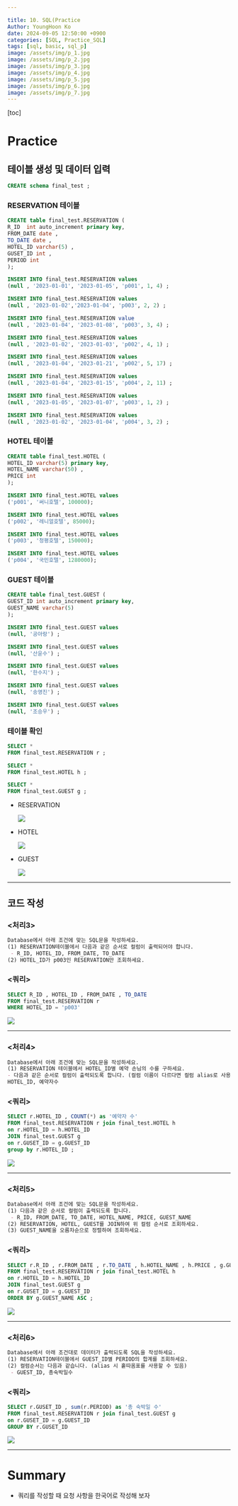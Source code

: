 ```yaml
---

title: 10. SQL(Practice
Author: YoungHoon Ko
date: 2024-09-05 12:50:00 +0900
categories: [SQL, Practice_SQL]
tags: [sql, basic, sql_p]
image: /assets/img/p_1.jpg
image: /assets/img/p_2.jpg
image: /assets/img/p_3.jpg
image: /assets/img/p_4.jpg
image: /assets/img/p_5.jpg
image: /assets/img/p_6.jpg
image: /assets/img/p_7.jpg
---
```

[toc]

# Practice

## 테이블 생성 및 데이터 입력

```sql
CREATE schema final_test ;
```

### RESERVATION 테이블

```sql
CREATE table final_test.RESERVATION (
R_ID  int auto_increment primary key,
FROM_DATE date ,
TO_DATE date ,
HOTEL_ID varchar(5) ,
GUSET_ID int ,
PERIOD int
);
```

```sql
INSERT INTO final_test.RESERVATION values
(null , '2023-01-01', '2023-01-05', 'p001', 1, 4) ;

INSERT INTO final_test.RESERVATION values
(null , '2023-01-02','2023-01-04', 'p003', 2, 2) ;

INSERT INTO final_test.RESERVATION value
(null , '2023-01-04', '2023-01-08', 'p003', 3, 4) ;

INSERT INTO final_test.RESERVATION values
(null , '2023-01-02', '2023-01-03', 'p002', 4, 1) ;

INSERT INTO final_test.RESERVATION values
(null , '2023-01-04', '2023-01-21', 'p002', 5, 17) ;

INSERT INTO final_test.RESERVATION values
(null , '2023-01-04', '2023-01-15', 'p004', 2, 11) ;

INSERT INTO final_test.RESERVATION values
(null , '2023-01-05', '2023-01-07', 'p003', 1, 2) ;

INSERT INTO final_test.RESERVATION values
(null , '2023-01-02', '2023-01-04', 'p004', 3, 2) ;

```



### HOTEL 테이블

```sql
CREATE table final_test.HOTEL (
HOTEL_ID varchar(5) primary key,
HOTEL_NAME varchar(50) ,
PRICE int
);
```

```sql
INSERT INTO final_test.HOTEL values
('p001', '써니호텔', 100000);

INSERT INTO final_test.HOTEL values
('p002', '레니얼호텔', 85000);

INSERT INTO final_test.HOTEL values
('p003', '청평호텔', 150000);

INSERT INTO final_test.HOTEL values
('p004', '국민호텔', 1280000);
```



### GUEST 테이블

```sql
CREATE table final_test.GUEST (
GUEST_ID int auto_increment primary key,
GUEST_NAME varchar(5)
);
```

```sql
INSERT INTO final_test.GUEST values
(null, '공아랑') ;

INSERT INTO final_test.GUEST values
(null, '산윤수') ;

INSERT INTO final_test.GUEST values
(null, '한수지') ;

INSERT INTO final_test.GUEST values
(null, '송영진') ;

INSERT INTO final_test.GUEST values
(null, '조승우') ;
```

### 테이블 확인

```sql
SELECT *
FROM final_test.RESERVATION r ;

SELECT *
FROM final_test.HOTEL h ;

SELECT *
FROM final_test.GUEST g ;
```

- RESERVATION

  ![](/assets/img/p_1.jpg)

- HOTEL

  ![](/assets/img/p_2.jpg)

- GUEST

  ![](/assets/img/p_3.jpg)

---

## 코드 작성

### <처리3>

```markdown
Database에서 아래 조건에 맞는 SQL문을 작성하세요.
(1) RESERVATION테이블에서 다음과 같은 순서로 컬럼이 출력되어야 합니다.
 - R_ID, HOTEL_ID, FROM_DATE, TO_DATE
(2) HOTEL_ID가 p003인 RESERVATION만 조회하세요.
```

### <쿼리>

```sql
SELECT R_ID , HOTEL_ID , FROM_DATE , TO_DATE 
FROM final_test.RESERVATION r 
WHERE HOTEL_ID = 'p003'
```

![](/assets/img/p_4.jpg)

---

### <처리4>

```markdown
Database에서 아래 조건에 맞는 SQL문을 작성하세요.
(1) RESERVATION 테이블에서 HOTEL_ID별 예약 손님의 수를 구하세요.
- 다음과 같은 순서로 컬럼이 출력되도록 합니다. (컬럼 이름이 다르다면 컬럼 alias로 사용할 것, 홑따옴표를 사용할 수 있음)
HOTEL_ID, 예약자수
```

### <쿼리>

```sql
SELECT r.HOTEL_ID , COUNT(*) as '예약자 수' 
FROM final_test.RESERVATION r join final_test.HOTEL h 
on r.HOTEL_ID = h.HOTEL_ID
JOIN final_test.GUEST g 
on r.GUSET_ID = g.GUEST_ID 
group by r.HOTEL_ID ;
```

![](/assets/img/p_5.jpg)

---

### <처리5>

```markdown
Database에서 아래 조건에 맞는 SQL문을 작성하세요.
(1) 다음과 같은 순서로 컬럼이 출력되도록 합니다.
 - R_ID, FROM_DATE, TO_DATE, HOTEL_NAME, PRICE, GUEST_NAME
(2) RESERVATION, HOTEL, GUEST를 JOIN하여 위 컬럼 순서로 조회하세요.
(3) GUEST_NAME을 오름차순으로 정렬하여 조회하세요.
```

### <쿼리>

```sql
SELECT r.R_ID , r.FROM_DATE , r.TO_DATE , h.HOTEL_NAME , h.PRICE , g.GUEST_NAME 
FROM final_test.RESERVATION r join final_test.HOTEL h 
on r.HOTEL_ID = h.HOTEL_ID
JOIN final_test.GUEST g 
on r.GUSET_ID = g.GUEST_ID
ORDER BY g.GUEST_NAME ASC ;
```

![](/assets/img/p_6.jpg)

---

### <처리6>

```markdown
Database에서 아래 조건대로 데이터가 출력되도록 SQL을 작성하세요.
(1) RESERVATION테이블에서 GUEST_ID별 PERIOD의 합계를 조회하세요.
(2) 컬럼순서는 다음과 같습니다. (alias 시 홑따옴표를 사용할 수 있음)
 - GUEST_ID, 총숙박일수
```

### <쿼리>

```sql
SELECT r.GUSET_ID , sum(r.PERIOD) as '총 숙박일 수' 
FROM final_test.RESERVATION r join final_test.GUEST g 
on r.GUSET_ID = g.GUEST_ID 
GROUP BY r.GUSET_ID 
```

![](/assets/img/p_7.jpg)

---

# Summary

- 쿼리를 작성할 때 요청 사항을 한국어로 작성해 보자
